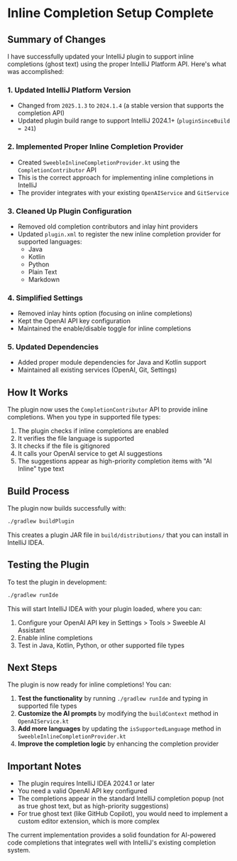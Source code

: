 # Inline Completion Setup Complete

## Summary of Changes

I have successfully updated your IntelliJ plugin to support inline completions (ghost text) using the proper IntelliJ Platform API. Here's what was accomplished:

### 1. **Updated IntelliJ Platform Version**

- Changed from `2025.1.3` to `2024.1.4` (a stable version that supports the completion API)
- Updated plugin build range to support IntelliJ 2024.1+ (`pluginSinceBuild = 241`)

### 2. **Implemented Proper Inline Completion Provider**

- Created `SweebleInlineCompletionProvider.kt` using the `CompletionContributor` API
- This is the correct approach for implementing inline completions in IntelliJ
- The provider integrates with your existing `OpenAIService` and `GitService`

### 3. **Cleaned Up Plugin Configuration**

- Removed old completion contributors and inlay hint providers
- Updated `plugin.xml` to register the new inline completion provider for supported languages:
  - Java
  - Kotlin
  - Python
  - Plain Text
  - Markdown

### 4. **Simplified Settings**

- Removed inlay hints option (focusing on inline completions)
- Kept the OpenAI API key configuration
- Maintained the enable/disable toggle for inline completions

### 5. **Updated Dependencies**

- Added proper module dependencies for Java and Kotlin support
- Maintained all existing services (OpenAI, Git, Settings)

## How It Works

The plugin now uses the `CompletionContributor` API to provide inline completions. When you type in supported file types:

1. The plugin checks if inline completions are enabled
2. It verifies the file language is supported
3. It checks if the file is gitignored
4. It calls your OpenAI service to get AI suggestions
5. The suggestions appear as high-priority completion items with "AI Inline" type text

## Build Process

The plugin now builds successfully with:

```bash
./gradlew buildPlugin
```

This creates a plugin JAR file in `build/distributions/` that you can install in IntelliJ IDEA.

## Testing the Plugin

To test the plugin in development:

```bash
./gradlew runIde
```

This will start IntelliJ IDEA with your plugin loaded, where you can:

1. Configure your OpenAI API key in Settings > Tools > Sweeble AI Assistant
2. Enable inline completions
3. Test in Java, Kotlin, Python, or other supported file types

## Next Steps

The plugin is now ready for inline completions! You can:

1. **Test the functionality** by running `./gradlew runIde` and typing in supported file types
2. **Customize the AI prompts** by modifying the `buildContext` method in `OpenAIService.kt`
3. **Add more languages** by updating the `isSupportedLanguage` method in `SweebleInlineCompletionProvider.kt`
4. **Improve the completion logic** by enhancing the completion provider

## Important Notes

- The plugin requires IntelliJ IDEA 2024.1 or later
- You need a valid OpenAI API key configured
- The completions appear in the standard IntelliJ completion popup (not as true ghost text, but as high-priority suggestions)
- For true ghost text (like GitHub Copilot), you would need to implement a custom editor extension, which is more complex

The current implementation provides a solid foundation for AI-powered code completions that integrates well with IntelliJ's existing completion system.
